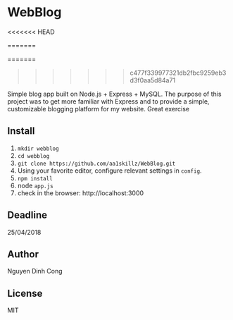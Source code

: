 # WebBlog
<<<<<<< HEAD

=======

=======
>>>>>>> c477f339977321db2fbc9259eb3d3f0aa5d84a71

Simple blog app built on Node.js + Express + MySQL.
The purpose of this project was to get more familiar with Express and to provide a simple, customizable blogging platform for my website.
Great exercise 

Install
--
1. `mkdir webblog`
2. `cd webblog`
3. `git clone https://github.com/aa1skillz/WebBlog.git`
4. Using your favorite editor, configure relevant settings in `config`.
5. `npm install`
6. node `app.js`
7. check in the browser: http://localhost:3000

Deadline 
--
25/04/2018

Author
--
Nguyen Dinh Cong

License
--
MIT


